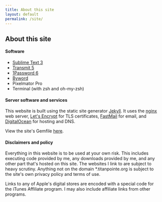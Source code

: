 ```yaml
---
title: About this site
layout: default
permalink: /site/
---
```


## About this site

#### Software

*   [Sublime Text 3](https://sublimetext.com/)
*   [Transmit 5](https://panic.com/transmit/)
*   [1Password 6](https://1password.com/)
*   [Byword](https://bywordapp.com)
*   Pixelmator Pro
*   Terminal (with zsh and oh-my-zsh)

#### Server software and services

This website is built using the static site generator [Jekyll](https://jekyllrb.com). It uses the [nginx](https://nginx.org/) web server, [Let's Encrypt](https://letsencrypt.org/) for TLS certificates, [FastMail](https://www.fastmail.com/?STKI=17107656) for email, and [DigitalOcean](https://m.do.co/c/d4f8c9c9d236) for hosting and DNS.

View the site's Gemfile [here](https://gist.github.com/georgeperez/e24c53209df6195e7b84e57c66300102).

#### Disclaimers and policy

Everything in this website is to be used at your own risk. This includes executing code provided by me, any downloads provided by me, and any other part that's hosted on this site. The websites I link to are subject to heavy scrutiny. Anything not on the domain \*.titanpointe.org is subject to the site's own privacy policy and terms of use.

Links to any of Apple's digital stores are encoded with a special code for the iTunes Affiliate program. I may also include affiliate links from other programs.
